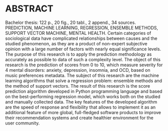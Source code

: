# ABSTRACT
Bachelor thesis: 122 p., 20 fig., 20 tabl., 2 append., 34 sources.
PREDICTION, MACHINE LEARNING, REGRESSION, ENSEMBLE METHODS, SUPPORT VECTOR MACHINE, MENTAL HEALTH.
Certain categories of sociological data have complicated relationships between causes and the studied phenomenon, as they are a product of non-expert subjective opinion with a large number of factors with nearly equal significance levels.
The purpose of this research is to apply the prediction methodology as accurately as possible to data of such a complexity level.
The object of this research is the prediction of scores from 0 to 10, which measure severity for 4 mental disorders: anxiety, depression, insomnia, and OCD, based on music preferences metadata.
The subject of this research are the machine learning algorithms that solve a regression problem: ensemble methods and the method of support vectors.
The result of this research is the score prediction algorithm developed in Python programming language and based on the best-performing regression model, which works both on the studied and manually collected data.
The key features of the developed algorithm are the speed of response and flexibility that allows to implement it as an additional feature of more global, full-fledged software products to improve their recommendation systems and create healthier environment for the user community.
